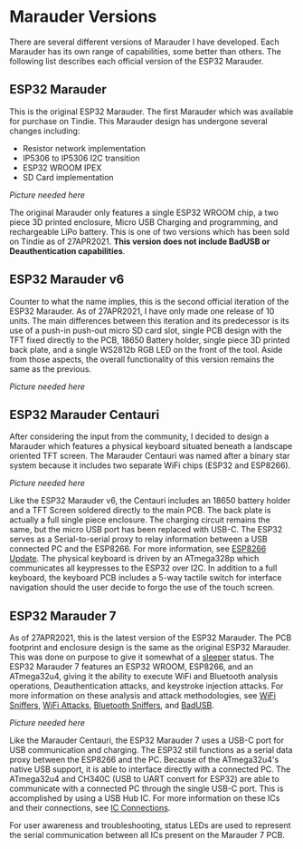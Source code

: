 # Marauder Versions
There are several different versions of Marauder I have developed. Each Marauder has its own range of capabilities, some better than others. The following list describes each official version of the ESP32 Marauder.  

## ESP32 Marauder
This is the original ESP32 Marauder. The first Marauder which was available for purchase on Tindie. This Marauder design has undergone several changes including:  
- Resistor network implementation
- IP5306 to IP5306 I2C transition
- ESP32 WROOM IPEX
- SD Card implementation

*Picture needed here*

The original Marauder only features a single ESP32 WROOM chip, a two piece 3D printed enclosure, Micro USB Charging and programming, and rechargeable LiPo battery. This is one of two versions which has been sold on Tindie as of 27APR2021. **This version does not include BadUSB or Deauthentication capabilities**.  

## ESP32 Marauder v6
Counter to what the name implies, this is the second official iteration of the ESP32 Marauder. As of 27APR2021, I have only made one release of 10 units. The main differences between this iteration and its predecessor is its use of a push-in push-out micro SD card slot, single PCB design with the TFT fixed directly to the PCB, 18650 Battery holder, single piece 3D printed back plate, and a single WS2812b RGB LED on the front of the tool. Aside from those aspects, the overall functionality of this version remains the same as the previous.  

*Picture needed here*

## ESP32 Marauder Centauri
After considering the input from the community, I decided to design a Marauder which features a physical keyboard situated beneath a landscape oriented TFT screen. The Marauder Centauri was named after a binary star system because it includes two separate WiFi chips (ESP32 and ESP8266).  

*Picture needed here*

Like the ESP32 Marauder v6, the Centauri includes an 18650 battery holder and a TFT Screen soldered directly to the main PCB. The back plate is actually a full single piece enclosure. The charging circuit remains the same, but the micro USB port has been replaced with USB-C. The ESP32 serves as a Serial-to-serial proxy to relay information between a USB connected PC and the ESP8266. For more information, see [ESP8266 Update](esp8266-update). The physical keyboard is driven by an ATmega328p which communicates all keypresses to the ESP32 over I2C. In addition to a full keyboard, the keyboard PCB includes a 5-way tactile switch for interface navigation should the user decide to forgo the use of the touch screen.

## ESP32 Marauder 7
As of 27APR2021, this is the latest version of the ESP32 Marauder. The PCB footprint and enclosure design is the same as the original ESP32 Marauder. This was done on purpose to give it somewhat of a [sleeper](https://www.urbandictionary.com/define.php?term=sleeper) status. The ESP32 Marauder 7 features an ESP32 WROOM, ESP8266, and an ATmega32u4, giving it the ability to execute WiFi and Bluetooth analysis operations, Deauthentication attacks, and keystroke injection attacks. For more information on these analysis and attack methodologies, see [WiFi Sniffers](wifi-sniffers), [WiFi Attacks](wifi-attacks), [Bluetooth Sniffers](bluetooth-sniffers), and [BadUSB](badusb).  

*Picture needed here*  

Like the Marauder Centauri, the ESP32 Marauder 7 uses a USB-C port for USB communication and charging. The ESP32 still functions as a serial data proxy between the ESP8266 and the PC. Because of the ATmega32u4's native USB support, it is able to interface directly with a connected PC. The ATmega32u4 and CH340C (USB to UART convert for ESP32) are able to communicate with a connected PC through the single USB-C port. This is accomplished by using a USB Hub IC. For more information on these ICs and their connections, see [IC Connections](ic-connections).

For user awareness and troubleshooting, status LEDs are used to represent the serial communication between all ICs present on the Marauder 7 PCB.
